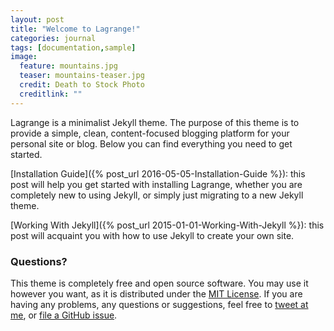 ```yaml
---
layout: post
title: "Welcome to Lagrange!"
categories: journal
tags: [documentation,sample]
image:
  feature: mountains.jpg
  teaser: mountains-teaser.jpg
  credit: Death to Stock Photo
  creditlink: ""
---
```


Lagrange is a minimalist Jekyll theme. The purpose of this theme is to provide a simple, clean, content-focused blogging platform for your personal site or blog. Below you can find everything you need to get started.

[Installation Guide]({% post_url 2016-05-05-Installation-Guide %}): this post will help you get started with installing Lagrange, whether you are completely new to using Jekyll, or simply just migrating to a new Jekyll theme.

[Working With Jekyll]({% post_url 2015-01-01-Working-With-Jekyll %}): this post will acquaint you with how to use Jekyll to create your own site.

### Questions?

This theme is completely free and open source software. You may use it however you want, as it is distributed under the [MIT License](http://choosealicense.com/licenses/mit/). If you are having any problems, any questions or suggestions, feel free to [tweet at me](https://twitter.com/intent/tweet?text=My%question%about%Lagrange%is:%&amp;via=paululele), or [file a GitHub issue](https://github.com/lenpaul/lagrange/issues/new).
